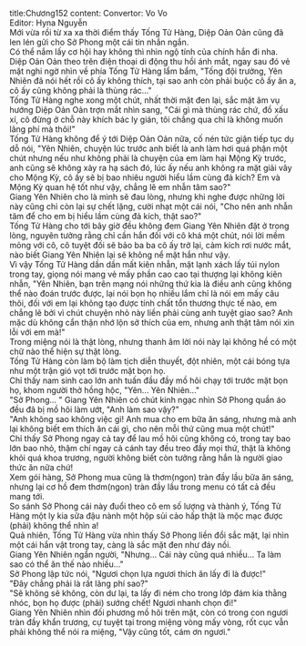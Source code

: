 title:Chương152
content:
Convertor: Vo Vo<br>Editor: Hyna Nguyễn<br>Mới vừa rồi từ xa xa thời điểm thấy Tống Tử Hàng, Diệp Oản Oản cũng đã len lén gửi cho Sở Phong một cái tin nhắn ngắn.<br>Có thể nắm lấy cơ hội hay không thì nhìn ngộ tính của chính hắn đi nha.<br>Diệp Oản Oản theo trên điện thoại di động thu hồi ánh mắt, ngay sau đó vẻ mặt nghi ngờ nhìn về phía Tống Tử Hàng lẩm bẩm, "Tống đội trưởng, Yên Nhiên đã nói hết rồi cô ấy không thích, tại sao anh còn phải buộc cô ấy ăn a, cô ấy cũng không phải là thùng rác..."<br>Tống Tử Hàng nghe xong một chút, nhất thời mặt đen lại, sắc mặt âm vụ hướng Diệp Oản Oản trợn mắt nhìn sang, "Cái gì mà thùng rác chứ, đồ xấu xí, cô đừng ở chỗ này khích bác ly gián, tôi chẳng qua chỉ là không muốn lãng phí mà thôi!"<br>Tống Tử Hàng không để ý tới Diệp Oản Oản nữa, cố nén tức giận tiếp tục dụ dỗ nói, "Yên Nhiên, chuyện lúc trước anh biết là anh làm hơi quá phận một chút nhưng nếu như không phải là chuyện của em làm hại Mộng Kỳ trước, anh cũng sẽ không xảy ra hạ sách đó, lúc ấy nếu anh không ra mặt giải vây cho Mộng Kỳ, cô ấy sẽ bị bao nhiêu người hiểu lầm cùng đả kích? Em và Mộng Kỳ quan hệ tốt như vậy, chẳng lẽ em nhẫn tâm sao?"<br>Giang Yên Nhiên cho là mình sẽ đau lòng, nhưng khi nghe được những lời này cũng chỉ còn lại sự chết lặng, cười nhạt một cái nói, "Cho nên anh nhẫn tâm để cho em bị hiểu lầm cùng đả kích, thật sao?"<br>Tống Tử Hàng cho tới bây giờ đều không đem Giang Yên Nhiên đặt ở trong lòng, nguyên tưởng rằng chỉ cần hắn đối với cô khá một chút, nói lời mềm mỏng với cô, cô tuyệt đối sẽ bảo ba ba cô ấy trở lại, cảm kích rơi nước mắt, nào biết Giang Yên Nhiên lại sẽ không nể mặt hắn như vậy.<br>Vì vậy Tống Tử Hàng dần dần mất kiên nhẫn, mặt lạnh xách lấy túi nylon trong tay, giọng nói mang vẻ mấy phần cao cao tại thượng lại không kiên nhẫn, "Yên Nhiên, bạn trên mạng nói những thứ kia là điều anh cũng không thể nào đoán trước được, lại nói bọn họ nhiều lắm chỉ là nói em mấy câu thôi, đối với em lại không tạo được tính chất tổn thương thực tế nào, em chẳng lẽ bởi vì chút chuyện nhỏ này liền phải cùng anh tuyệt giao sao? Anh mặc dù không cẩn thận nhớ lộn sở thích của em, nhưng anh thật tâm nói xin lỗi với em mà!"<br>Trong miệng nói là thật lòng, nhưng thanh âm lời nói này lại không hề có một chữ nào thể hiện sự thật lòng.<br>Tống Tử Hàng còn làm bộ làm tịch diễn thuyết, đột nhiên, một cái bóng tựa như một trận gió vọt tới trước mặt bọn họ.<br>Chỉ thấy nam sinh cao lớn anh tuấn đầu đầy mồ hôi chạy tới trước mặt bọn họ, khom người thở hồng hộc, "Yên... Yên Nhiên..."<br>"Sở Phong... " Giang Yên Nhiên có chút kinh ngạc nhìn Sở Phong quần áo đều đã bị mồ hôi làm ướt, "Anh làm sao vậy?"<br>"Anh không sao không việc gì! Anh mua cho em bữa ăn sáng, nhưng mà anh lại không biết em thích ăn cái gì, cho nên mỗi thứ cũng mua một chút!"<br>Chỉ thấy Sở Phong ngay cả tay để lau mồ hôi cũng không có, trong tay bao lớn bao nhỏ, thậm chí ngay cả cánh tay đều treo đầy mọi thứ, thật là không khỏi quá khoa trương, người không biết còn tưởng rằng hắn là người giao thức ăn nữa chứ!<br>Xem gói hàng, Sở Phong mua cũng là thơm(ngon) tràn đầy lầu bữa ăn sáng, nhưng lại cơ hồ đem thơm(ngon) tràn đầy lầu trong menu có tất cả đều mang tới.<br>So sánh Sở Phong cái này đuổi theo cô em số lượng và thành ý, Tống Tử Hàng một ly kia sữa đậu nành một hộp sủi cảo hấp thật là mộc mạc được (phải) không thể nhìn a!<br>Quả nhiên, Tống Tử Hàng vừa nhìn thấy Sở Phong liền đổi sắc mặt, lại nhìn một cái hắn vật trong tay, càng là sắc mặt đen như đáy nồi.<br>Giang Yên Nhiên ngẩn người, "Nhưng... Cái này cũng quá nhiều... Ta làm sao có thể ăn thế nào nhiều..."<br>Sở Phong lập tức nói, "Ngươi chọn lựa ngươi thích ăn lấy đi là được!"<br>"Đây chẳng phải là rất lãng phí sao?"<br>"Sẽ không sẽ không, còn dư lại, ta lấy đi ném cho trong lớp đám kia thằng nhóc, bọn họ được (phải) sướng chết! Ngươi nhanh chọn đi!"<br>Giang Yên Nhiên nhìn đối phương mồ hôi trên mặt, còn có trong con ngươi tràn đầy khẩn trương, cự tuyệt tại trong miệng vòng mấy vòng, rốt cục vẫn phải không thể nói ra miệng, "Vậy cũng tốt, cám ơn ngươi."